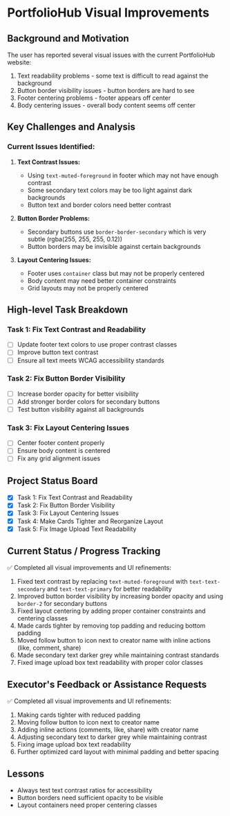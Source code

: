 # PortfolioHub Visual Improvements

## Background and Motivation
The user has reported several visual issues with the current PortfolioHub website:
1. Text readability problems - some text is difficult to read against the background
2. Button border visibility issues - button borders are hard to see
3. Footer centering problems - footer appears off center
4. Body centering issues - overall body content seems off center

## Key Challenges and Analysis

### Current Issues Identified:
1. **Text Contrast Issues:**
   - Using `text-muted-foreground` in footer which may not have enough contrast
   - Some secondary text colors may be too light against dark backgrounds
   - Button text and border colors need better contrast

2. **Button Border Problems:**
   - Secondary buttons use `border-border-secondary` which is very subtle (rgba(255, 255, 255, 0.12))
   - Button borders may be invisible against certain backgrounds

3. **Layout Centering Issues:**
   - Footer uses `container` class but may not be properly centered
   - Body content may need better container constraints
   - Grid layouts may not be properly centered

## High-level Task Breakdown

### Task 1: Fix Text Contrast and Readability
- [ ] Update footer text colors to use proper contrast classes
- [ ] Improve button text contrast
- [ ] Ensure all text meets WCAG accessibility standards

### Task 2: Fix Button Border Visibility
- [ ] Increase border opacity for better visibility
- [ ] Add stronger border colors for secondary buttons
- [ ] Test button visibility against all backgrounds

### Task 3: Fix Layout Centering Issues
- [ ] Center footer content properly
- [ ] Ensure body content is centered
- [ ] Fix any grid alignment issues

## Project Status Board
- [x] Task 1: Fix Text Contrast and Readability
- [x] Task 2: Fix Button Border Visibility  
- [x] Task 3: Fix Layout Centering Issues
- [x] Task 4: Make Cards Tighter and Reorganize Layout
- [x] Task 5: Fix Image Upload Text Readability

## Current Status / Progress Tracking
✅ Completed all visual improvements and UI refinements:
1. Fixed text contrast by replacing `text-muted-foreground` with `text-text-secondary` and `text-text-primary` for better readability
2. Improved button border visibility by increasing border opacity and using `border-2` for secondary buttons
3. Fixed layout centering by adding proper container constraints and centering classes
4. Made cards tighter by removing top padding and reducing bottom padding
5. Moved follow button to icon next to creator name with inline actions (like, comment, share)
6. Made secondary text darker grey while maintaining contrast standards
7. Fixed image upload box text readability with proper color classes

## Executor's Feedback or Assistance Requests
✅ Completed all visual improvements and UI refinements:
1. Making cards tighter with reduced padding
2. Moving follow button to icon next to creator name
3. Adding inline actions (comments, like, share) with creator name
4. Adjusting secondary text to darker grey while maintaining contrast
5. Fixing image upload box text readability
6. Further optimized card layout with minimal padding and better spacing

## Lessons
- Always test text contrast ratios for accessibility
- Button borders need sufficient opacity to be visible
- Layout containers need proper centering classes 